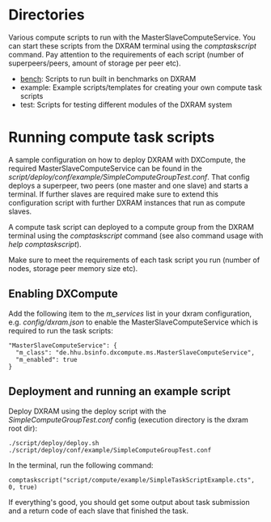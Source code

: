 # Directories

Various compute scripts to run with the MasterSlaveComputeService. You can start these scripts from the DXRAM terminal using the *comptaskscript* command. Pay attention to the requirements of each script (number of superpeers/peers, amount of storage per peer etc).

* [bench](bench/README.md): Scripts to run built in benchmarks on DXRAM
* example: Example scripts/templates for creating your own compute task scripts
* test: Scripts for testing different modules of the DXRAM system

# Running compute task scripts

A sample configuration on how to deploy DXRAM with DXCompute, the required MasterSlaveComputeService can be found in the *script/deploy/conf/example/SimpleComputeGroupTest.conf*. That config deploys a superpeer, two peers (one master and one slave) and starts a terminal. If further slaves are required make sure to extend this configuration script with further DXRAM instances that run as compute slaves.

A compute task script can deployed to a compute group from the DXRAM terminal using the *comptaskscript* command (see also command usage with *help comptaskscript*).

Make sure to meet the requirements of each task script you run (number of nodes, storage peer memory size etc).

## Enabling DXCompute

Add the following item to the *m_services* list in your dxram configuration, e.g. *config/dxram.json* to enable the MasterSlaveComputeService which is required to run the task scripts:
```
"MasterSlaveComputeService": {
  "m_class": "de.hhu.bsinfo.dxcompute.ms.MasterSlaveComputeService",
  "m_enabled": true
}
```

## Deployment and running an example script

Deploy DXRAM using the deploy script with the *SimpleComputeGroupTest.conf* config (execution directory is the dxram root dir):
```
./script/deploy/deploy.sh ./script/deploy/conf/example/SimpleComputeGroupTest.conf
```

In the terminal, run the following command:
```
comptaskscript("script/compute/example/SimpleTaskScriptExample.cts", 0, true)
```

If everything's good, you should get some output about task submission and a return code of each slave that finished the task.
